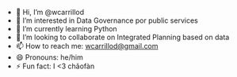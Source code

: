 - 👋 Hi, I’m @wcarrillod
- 👀 I’m interested in Data Governance por public services
- 🌱 I’m currently learning Python
- 💞️ I’m looking to collaborate on Integrated Planning based on data
- 📫 How to reach me: wcarrillod@gmail.com
- 😄 Pronouns: he/him
- ⚡ Fun fact: I <3 chǎofàn

<!---
wcarrillod/wcarrillod is a ✨ special ✨ repository because its `README.md` (this file) appears on your GitHub profile.
You can click the Preview link to take a look at your changes.
--->
